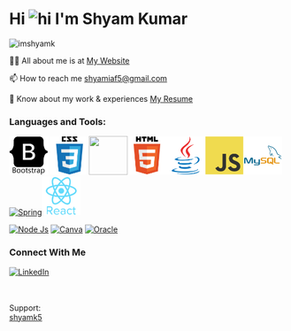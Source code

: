 <h1>Hi <span><img src="https://raw.githubusercontent.com/iampavangandhi/iampavangandhi/master/gifs/Hi.gif" alt="hi" width="40"></span> I'm Shyam Kumar</h1>
<img src="https://shyamk5.github.io/imshyamk/src/Images/avtar.png" width="150" alt="imshyamk">

<p>👨‍💻 All about me is at <a href="https://shyamk5.github.io/imshyamk/">My Website</a></p>

<p>📫 How to reach me <a href="mailto:shyamiaf5@gmail.com">shyamiaf5@gmail.com</a></p>

<p>📄 Know about my work & experiences <a href="https://github.com/shyamk5/imshyamk/blob/main/Resume.pdf">My Resume</a></p>

<h3>Languages and Tools:</h3>

<a href="#"><img src="https://raw.githubusercontent.com/devicons/devicon/master/icons/bootstrap/bootstrap-plain-wordmark.svg" alt="bootstrap" width="70" height="70"></a> <a href="#"><img src="https://raw.githubusercontent.com/devicons/devicon/master/icons/css3/css3-original-wordmark.svg" alt="CSS" width="70" height="70"></a><a href="#"><img src="https://camo.githubusercontent.com/fbfcb9e3dc648adc93bef37c718db16c52f617ad055a26de6dc3c21865c3321d/68747470733a2f2f7777772e766563746f726c6f676f2e7a6f6e652f6c6f676f732f6769742d73636d2f6769742d73636d2d69636f6e2e737667" alt="" width="70" height="70"></a><a href="#"><img src="https://raw.githubusercontent.com/devicons/devicon/master/icons/html5/html5-original-wordmark.svg" alt="HTML" width="70" height="70"></a><a href="#"><img src="https://raw.githubusercontent.com/devicons/devicon/master/icons/java/java-original.svg" alt="Java" width="70" height="70"></a><a href="#"><img src="https://raw.githubusercontent.com/devicons/devicon/master/icons/javascript/javascript-original.svg" alt="JavaScript" width="70" height="70"></a><a href="#"><img src="https://raw.githubusercontent.com/devicons/devicon/master/icons/mysql/mysql-original-wordmark.svg" alt="MySQL" width="70" height="70"></a><a href="#"><img src="https://camo.githubusercontent.com/4545b55c7771bbd175235c80b518dcbbf2f6ee0b984a51ad9363cba8cb70e67c/68747470733a2f2f7777772e766563746f726c6f676f2e7a6f6e652f6c6f676f732f737072696e67696f2f737072696e67696f2d69636f6e2e737667" alt="Spring" width="70" height="70"></a><a href="#"><img src="https://raw.githubusercontent.com/devicons/devicon/master/icons/react/react-original-wordmark.svg" alt="React" width="70" height="70"></a>

<a href="#"><img src="https://camo.githubusercontent.com/7d7b100e379663ee40a20989e6c61737e6396c1dafc3a7c6d2ada8d4447eb0e4/68747470733a2f2f696d672e736869656c64732e696f2f62616467652f6e6f64652e6a732d3644413535463f7374796c653d666f722d7468652d6261646765266c6f676f3d6e6f64652e6a73266c6f676f436f6c6f723d7768697465" alt="Node Js" width="105" height="35"></a>    <a href="#"><img src="https://camo.githubusercontent.com/5e97a4e428eb8bdf169c671b77ebe47f45cf9ca4e704e4bcac4932d3c8511ad6/68747470733a2f2f696d672e736869656c64732e696f2f62616467652f43616e76612d2532333030433443432e7376673f7374796c653d666f722d7468652d6261646765266c6f676f3d43616e7661266c6f676f436f6c6f723d7768697465" alt="Canva" width="105" height="35"></a>  <a href="#"><img src="https://img.shields.io/badge/Oracle-F80000?style=for-the-badge&logo=oracle&logoColor=black" alt="Oracle" width="105" height="35"></a>

<h3>Connect With Me</h3>
<a href="https://www.linkedin.com/in/shyamk5/"><img src="https://raw.githubusercontent.com/rahuldkjain/github-profile-readme-generator/master/src/images/icons/Social/linked-in-alt.svg" alt="LinkedIn" width="50" height="40"></a><br><br>

<img src="https://media.giphy.com/media/USV0ym3bVWQJJmNu3N/giphy.gif" width="150" alt="">

Support:<br>
<a href="https://github.com/shyamk5/">shyamk5</a>
